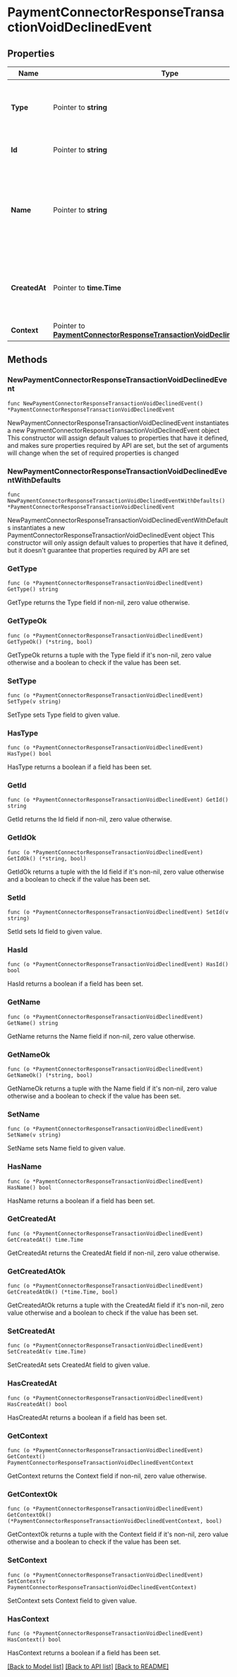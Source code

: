 # PaymentConnectorResponseTransactionVoidDeclinedEvent

## Properties

Name | Type | Description | Notes
------------ | ------------- | ------------- | -------------
**Type** | Pointer to **string** | The type of this resource. Is always &#x60;transaction-event&#x60;. | [optional] 
**Id** | Pointer to **string** | The unique identifier for this event. | [optional] 
**Name** | Pointer to **string** | The name of this resource. Is always &#x60;payment-connector-response-transaction-void-declined&#x60;. | [optional] 
**CreatedAt** | Pointer to **time.Time** | The date and time when this transaction was created in our system. | [optional] 
**Context** | Pointer to [**PaymentConnectorResponseTransactionVoidDeclinedEventContext**](PaymentConnectorResponseTransactionVoidDeclinedEventContext.md) |  | [optional] 

## Methods

### NewPaymentConnectorResponseTransactionVoidDeclinedEvent

`func NewPaymentConnectorResponseTransactionVoidDeclinedEvent() *PaymentConnectorResponseTransactionVoidDeclinedEvent`

NewPaymentConnectorResponseTransactionVoidDeclinedEvent instantiates a new PaymentConnectorResponseTransactionVoidDeclinedEvent object
This constructor will assign default values to properties that have it defined,
and makes sure properties required by API are set, but the set of arguments
will change when the set of required properties is changed

### NewPaymentConnectorResponseTransactionVoidDeclinedEventWithDefaults

`func NewPaymentConnectorResponseTransactionVoidDeclinedEventWithDefaults() *PaymentConnectorResponseTransactionVoidDeclinedEvent`

NewPaymentConnectorResponseTransactionVoidDeclinedEventWithDefaults instantiates a new PaymentConnectorResponseTransactionVoidDeclinedEvent object
This constructor will only assign default values to properties that have it defined,
but it doesn't guarantee that properties required by API are set

### GetType

`func (o *PaymentConnectorResponseTransactionVoidDeclinedEvent) GetType() string`

GetType returns the Type field if non-nil, zero value otherwise.

### GetTypeOk

`func (o *PaymentConnectorResponseTransactionVoidDeclinedEvent) GetTypeOk() (*string, bool)`

GetTypeOk returns a tuple with the Type field if it's non-nil, zero value otherwise
and a boolean to check if the value has been set.

### SetType

`func (o *PaymentConnectorResponseTransactionVoidDeclinedEvent) SetType(v string)`

SetType sets Type field to given value.

### HasType

`func (o *PaymentConnectorResponseTransactionVoidDeclinedEvent) HasType() bool`

HasType returns a boolean if a field has been set.

### GetId

`func (o *PaymentConnectorResponseTransactionVoidDeclinedEvent) GetId() string`

GetId returns the Id field if non-nil, zero value otherwise.

### GetIdOk

`func (o *PaymentConnectorResponseTransactionVoidDeclinedEvent) GetIdOk() (*string, bool)`

GetIdOk returns a tuple with the Id field if it's non-nil, zero value otherwise
and a boolean to check if the value has been set.

### SetId

`func (o *PaymentConnectorResponseTransactionVoidDeclinedEvent) SetId(v string)`

SetId sets Id field to given value.

### HasId

`func (o *PaymentConnectorResponseTransactionVoidDeclinedEvent) HasId() bool`

HasId returns a boolean if a field has been set.

### GetName

`func (o *PaymentConnectorResponseTransactionVoidDeclinedEvent) GetName() string`

GetName returns the Name field if non-nil, zero value otherwise.

### GetNameOk

`func (o *PaymentConnectorResponseTransactionVoidDeclinedEvent) GetNameOk() (*string, bool)`

GetNameOk returns a tuple with the Name field if it's non-nil, zero value otherwise
and a boolean to check if the value has been set.

### SetName

`func (o *PaymentConnectorResponseTransactionVoidDeclinedEvent) SetName(v string)`

SetName sets Name field to given value.

### HasName

`func (o *PaymentConnectorResponseTransactionVoidDeclinedEvent) HasName() bool`

HasName returns a boolean if a field has been set.

### GetCreatedAt

`func (o *PaymentConnectorResponseTransactionVoidDeclinedEvent) GetCreatedAt() time.Time`

GetCreatedAt returns the CreatedAt field if non-nil, zero value otherwise.

### GetCreatedAtOk

`func (o *PaymentConnectorResponseTransactionVoidDeclinedEvent) GetCreatedAtOk() (*time.Time, bool)`

GetCreatedAtOk returns a tuple with the CreatedAt field if it's non-nil, zero value otherwise
and a boolean to check if the value has been set.

### SetCreatedAt

`func (o *PaymentConnectorResponseTransactionVoidDeclinedEvent) SetCreatedAt(v time.Time)`

SetCreatedAt sets CreatedAt field to given value.

### HasCreatedAt

`func (o *PaymentConnectorResponseTransactionVoidDeclinedEvent) HasCreatedAt() bool`

HasCreatedAt returns a boolean if a field has been set.

### GetContext

`func (o *PaymentConnectorResponseTransactionVoidDeclinedEvent) GetContext() PaymentConnectorResponseTransactionVoidDeclinedEventContext`

GetContext returns the Context field if non-nil, zero value otherwise.

### GetContextOk

`func (o *PaymentConnectorResponseTransactionVoidDeclinedEvent) GetContextOk() (*PaymentConnectorResponseTransactionVoidDeclinedEventContext, bool)`

GetContextOk returns a tuple with the Context field if it's non-nil, zero value otherwise
and a boolean to check if the value has been set.

### SetContext

`func (o *PaymentConnectorResponseTransactionVoidDeclinedEvent) SetContext(v PaymentConnectorResponseTransactionVoidDeclinedEventContext)`

SetContext sets Context field to given value.

### HasContext

`func (o *PaymentConnectorResponseTransactionVoidDeclinedEvent) HasContext() bool`

HasContext returns a boolean if a field has been set.


[[Back to Model list]](../README.md#documentation-for-models) [[Back to API list]](../README.md#documentation-for-api-endpoints) [[Back to README]](../README.md)



